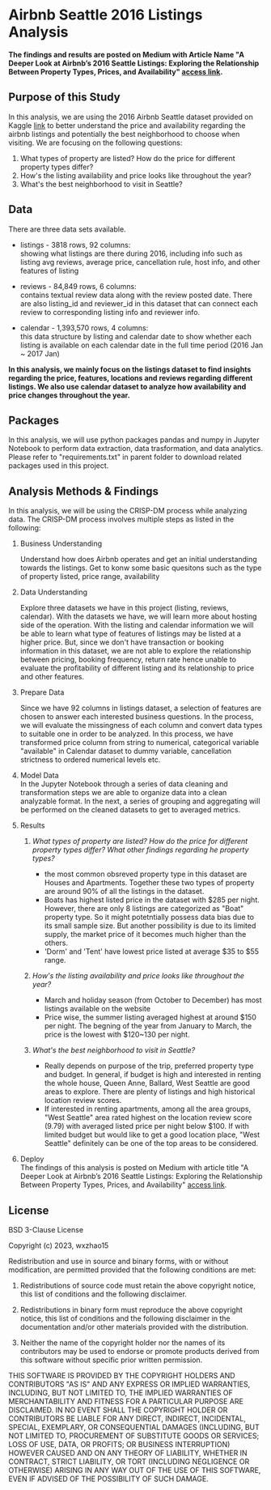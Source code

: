 # Airbnb Seattle 2016 Listings Analysis

__The findings and results are posted on Medium with Article Name "A Deeper Look at Airbnb’s 2016 Seattle Listings: Exploring the Relationship Between Property Types, Prices, and Availability" [access link](https://medium.com/@zhaowx15/a-deeper-look-at-airbnbs-2016-seattle-listings-exploring-the-relationship-between-property-types-53b0a3d86e21).__

## Purpose of this Study

In this analysis, we are using the 2016 Airbnb Seattle dataset provided on Kaggle [link](https://www.kaggle.com/datasets/airbnb/seattle) to better understand the price and availability regarding the airbnb listings and potentially the best neighborhood to choose when visiting. We are focusing on the following questions:  

1. What types of property are listed? How do the price for different property types differ?
2. How's the listing availability and price looks like throughout the year?  
3. What's the best neighborhood to visit in Seattle?  

## Data

There are three data sets available.   
-  listings - 3818 rows, 92 columns:  
   showing what listings are there during 2016, including info such as listing avg reviews, average price, cancellation rule, host info, and other features of listing  

- reviews - 84,849 rows, 6 columns:  
   contains textual review data along with the review posted date. There are also listing_id and reviewer_id in this dataset that can connect each review to corresponding listing info and reviewer info.  

- calendar - 1,393,570 rows, 4 columns:  
   this data structure by listing and calendar date to show whether each listing is available on each calendar date in the full time period (2016 Jan ~ 2017 Jan)  

__In this analysis, we mainly focus on the listings dataset to find insights regarding the price, features, locations and reviews regarding different listings. We also use calendar dataset to analyze how availability and price changes throughout the year.__

## Packages

In this analysis, we will use python packages pandas and numpy in Jupyter Notebook to perform data extraction, data trasformation, and data analytics. Please refer to "requirements.txt" in parent folder to download related packages used in this project.

## Analysis Methods & Findings

In this analysis, we will be using the CRISP-DM process while analyzing data. The CRISP-DM process involves multiple steps as listed in the following:  
1. Business Understanding  

   Understand how does Airbnb operates and get an initial understanding towards the listings. Get to konw some basic quesitons such as the type of property listed, price range, availability 

2. Data Understanding  

   Explore three datasets we have in this project (listing, reviews, calendar). With the datasets we have, we will learn more about hosting side of the operation. With the listing and calendar information we will be able to learn what type of features of listings may be listed at a higher price. But, since we don't have transaction or booking information in this dataset, we are not able to explore the relationship between pricing, booking frequency, return rate hence unable to evaluate the profitability of different listing and its relationship to price and other features.  

3. Prepare Data  

   Since we have 92 columns in listings dataset, a selection of features are chosen to answer each interested business questions. In the process, we will evaluate the missingness of each column and convert data types to suitable one in order to be analyzed. In this process, we have transformed price column from string to numerical, categorical variable "available" in Calendar dataset to dummy variable, cancellation strictness to ordered numerical levels etc.

4. Model Data  
   In the Jupyter Notebook through a series of data cleaning and transformation steps we are able to organize data into a clean analyzable format. In the next, a series of grouping and aggregating will be performed on the cleaned datasets to get to averaged metrics.

5. Results 
   
   1. _What types of property are listed? How do the price for different property types differ? What other findings regarding he property types?_  
      - the most common obsreved property type in this dataset are Houses and Apartments. Together these two types of property are around 90% of all the listings in the dataset.  
      - Boats has highest listed price in the dataset with $285 per night. However, there are only 8 listings are categorized as "Boat" property type. So it might potetntially possess data bias due to its small sample size. But another possibility is due to its limited supply, the market price of it becomes much higher than the others.  
      - 'Dorm' and 'Tent' have lowest price listed at average $35 to $55 range.  

   2. _How's the listing availability and price looks like throughout the year?_  
      - March and holiday season (from October to December) has most listings available on the website  
      - Price wise, the summer listing averaged highest at around $150 per night. The begning of the year from January to March, the price is the lowest with $120~130 per night.  

   3. _What's the best neighborhood to visit in Seattle?_  
      - Really depends on purpose of the trip, preferred property type and budget. In general, if budget is high and interested in renting the whole house, Queen Anne, Ballard, West Seattle are good areas to explore. There are plenty of listings and high historical location review scores.
      - If interested in renting apartments, among all the area groups, "West Seattle" area rated highest on the location review score (9.79) with averaged listed price per night below $100. If with limited budget but would like to get a good location place, "West Seattle" definitely can be one of the top areas to be considered.

6. Deploy  
   The findings of this analysis is posted on Medium with article title "A Deeper Look at Airbnb’s 2016 Seattle Listings: Exploring the Relationship Between Property Types, Prices, and Availability" [access link](https://medium.com/@zhaowx15/a-deeper-look-at-airbnbs-2016-seattle-listings-exploring-the-relationship-between-property-types-53b0a3d86e21). 


## License
BSD 3-Clause License

Copyright (c) 2023, wxzhao15

Redistribution and use in source and binary forms, with or without
modification, are permitted provided that the following conditions are met:

1. Redistributions of source code must retain the above copyright notice, this
   list of conditions and the following disclaimer.

2. Redistributions in binary form must reproduce the above copyright notice,
   this list of conditions and the following disclaimer in the documentation
   and/or other materials provided with the distribution.

3. Neither the name of the copyright holder nor the names of its
   contributors may be used to endorse or promote products derived from
   this software without specific prior written permission.

THIS SOFTWARE IS PROVIDED BY THE COPYRIGHT HOLDERS AND CONTRIBUTORS "AS IS"
AND ANY EXPRESS OR IMPLIED WARRANTIES, INCLUDING, BUT NOT LIMITED TO, THE
IMPLIED WARRANTIES OF MERCHANTABILITY AND FITNESS FOR A PARTICULAR PURPOSE ARE
DISCLAIMED. IN NO EVENT SHALL THE COPYRIGHT HOLDER OR CONTRIBUTORS BE LIABLE
FOR ANY DIRECT, INDIRECT, INCIDENTAL, SPECIAL, EXEMPLARY, OR CONSEQUENTIAL
DAMAGES (INCLUDING, BUT NOT LIMITED TO, PROCUREMENT OF SUBSTITUTE GOODS OR
SERVICES; LOSS OF USE, DATA, OR PROFITS; OR BUSINESS INTERRUPTION) HOWEVER
CAUSED AND ON ANY THEORY OF LIABILITY, WHETHER IN CONTRACT, STRICT LIABILITY,
OR TORT (INCLUDING NEGLIGENCE OR OTHERWISE) ARISING IN ANY WAY OUT OF THE USE
OF THIS SOFTWARE, EVEN IF ADVISED OF THE POSSIBILITY OF SUCH DAMAGE.
